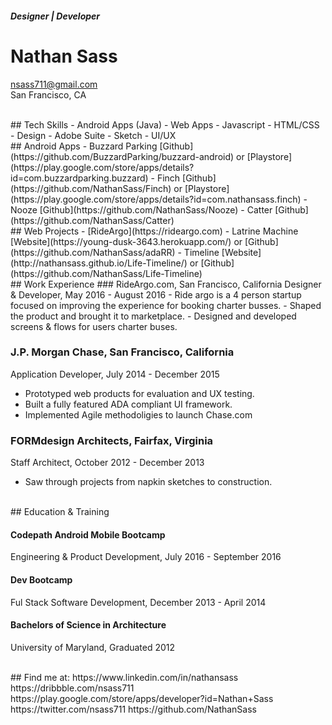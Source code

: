 ##### Designer | Developer
# Nathan Sass
nsass711@gmail.com  
San Francisco, CA   
  
  <br>
## Tech Skills
 - Android Apps (Java)
 - Web Apps
 - Javascript
 - HTML/CSS
 - Design
 - Adobe Suite
 - Sketch
 - UI/UX
  
<br>
## Android Apps
  - Buzzard Parking [Github](https://github.com/BuzzardParking/buzzard-android) or [Playstore](https://play.google.com/store/apps/details?id=com.buzzardparking.buzzard)
  - Finch [Github](https://github.com/NathanSass/Finch) or [Playstore](https://play.google.com/store/apps/details?id=com.nathansass.finch)
  - Nooze [Github](https://github.com/NathanSass/Nooze)
  - Catter [Github](https://github.com/NathanSass/Catter)
  
<br>
## Web Projects
 - [RideArgo](https://rideargo.com)  
 - Latrine Machine [Website](https://young-dusk-3643.herokuapp.com/) or [Github](https://github.com/NathanSass/adaRR)
 - Timeline [Website](http://nathansass.github.io/Life-Timeline/) or [Github](https://github.com/NathanSass/Life-Timeline) 
   
<br>
## Work Experience
### RideArgo.com, San Francisco, California
Designer & Developer, May 2016 - August 2016
- Ride argo is a 4 person startup focused on improving the experience for booking charter busses.  
- Shaped the product and brought it to marketplace.  
- Designed and developed screens & flows for users charter buses.

### J.P. Morgan Chase, San Francisco, California
Application Developer,  July 2014 - December 2015
- Prototyped web products for evaluation and UX testing.
- Built a fully featured ADA compliant UI framework.
- Implemented Agile methodoligies to launch Chase.com

### FORMdesign Architects, Fairfax, Virginia
Staff Architect, October 2012 - December 2013
- Saw through projects from napkin sketches to construction.
  
<br>
## Education & Training

#### Codepath Android Mobile Bootcamp
Engineering & Product Development,  July 2016 - September 2016

#### Dev Bootcamp
Ful Stack Software Development, December 2013 - April 2014

#### Bachelors of Science in Architecture
University of Maryland, Graduated 2012
  
<br>
## Find me at:
https://www.linkedin.com/in/nathansass  
https://dribbble.com/nsass711  
https://play.google.com/store/apps/developer?id=Nathan+Sass  
https://twitter.com/nsass711  
https://github.com/NathanSass
